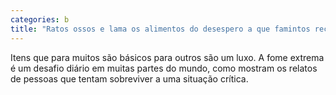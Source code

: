 ```yaml
---
categories: b
title: "Ratos ossos e lama os alimentos do desespero a que famintos recorrem para sobreviver"
---
```

Itens que para muitos são básicos para outros são um luxo. A fome extrema é um desafio diário em muitas partes do mundo, como mostram os relatos de pessoas que tentam sobreviver a uma situação crítica.